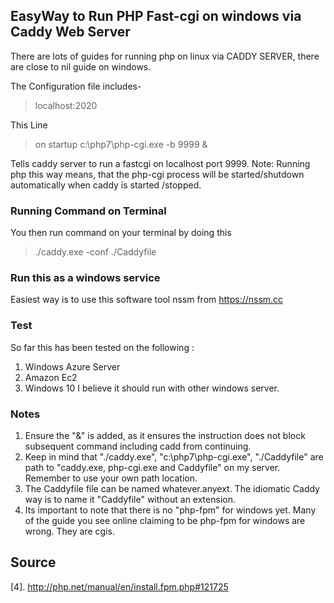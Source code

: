 ## EasyWay to Run PHP Fast-cgi on windows via Caddy Web Server

There are lots of guides for running php on linux via CADDY SERVER, there are close to nil guide on windows.

The Configuration file includes-
> localhost:2020

This Line
> on startup c:\php7\php-cgi.exe -b 9999 &

Tells caddy server to run a  fastcgi on localhost port 9999. 
Note: Running php this way means, that the php-cgi process will be started/shutdown automatically when caddy is started /stopped.  

### Running Command on Terminal

You then run command on your terminal by doing this
> ./caddy.exe -conf ./Caddyfile

### Run this as a windows service 

Easiest way is to use this software tool nssm from https://nssm.cc

 
### Test

So far this has been tested on the following :
 1. Windows Azure Server
 2. Amazon Ec2
 3. Windows 10
 I believe it should run with other windows server.


 ### Notes
 
 1. Ensure the "&" is added, as it ensures the instruction does not block subsequent command including cadd from continuing.
 2. Keep in mind that "./caddy.exe", "c:\php7\php-cgi.exe", "./Caddyfile" are path to "caddy.exe, php-cgi.exe and Caddyfile" on my server. Remember to use your own path location.
 3. The Caddyfile file can be named whatever.anyext. The idiomatic Caddy way is to name it "Caddyfile" without an extension.
 4. Its important to note that there is no "php-fpm" for windows yet. Many of the guide you see online claiming to be php-fpm for windows are wrong. They are cgis.


 ## Source

 [4]. http://php.net/manual/en/install.fpm.php#121725

